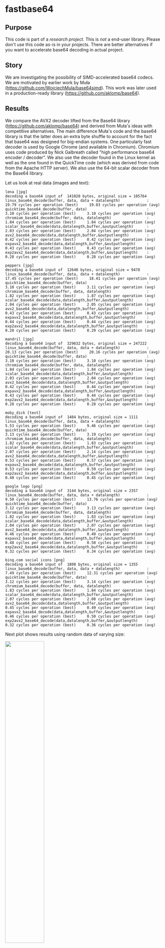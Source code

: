 # fastbase64

## Purpose

This code is part of a *research project*.
This is *not* a end-user library. Please don't use this code
as-is in your projects. There are better alternatives
if you want to accelerate base64 decoding in actual project.


## Story


We are investigating the possibility of SIMD-accelerated base64 codecs. We are motivated by earlier work by Muła  (https://github.com/WojciechMula/base64simd). This work was later used in a production-ready library (https://github.com/aklomp/base64).


## Results

We compare the AVX2 decoder lifted from the Base64 library (https://github.com/aklomp/base64) and derived from Muła's ideas with competitive alternatives. The main difference Muła's code and the base64 library is that the latter does an extra byte shuffle to account for the fact that base64 was designed for big-endian systems. One particularly fast decoder is used by Google Chrome (and available in Chromium). Chromium uses code produced by Nick Galbreath  called "high performance base64 encoder / decoder". We also use the decoder found in the Linux kernel as well as the one found in the QuickTime code (which was derived from code from the Apache HTTP server). We also use the 64-bit scalar decoder from the Base64 library.

Let us look at real data (images and text):

```
lena [jpg]
decoding a base64 input of  141020 bytes, original size = 105764
linux_base64_decode(buffer, data, data + datalength)            :  19.79 cycles per operation (best)     19.83 cycles per operation (avg)
quicktime_base64_decode(buffer, data)                           :  3.10 cycles per operation (best)     3.10 cycles per operation (avg)
chromium_base64_decode(buffer, data, datalength)                :  1.84 cycles per operation (best)     1.84 cycles per operation (avg)
scalar_base64_decode(data,datalength,buffer,&outputlength)      :  2.03 cycles per operation (best)     2.04 cycles per operation (avg)
avx2_base64_decode(data,datalength,buffer,&outputlength)        :  0.42 cycles per operation (best)     0.42 cycles per operation (avg)
expavx2_base64_decode(data,datalength,buffer,&outputlength)     :  0.43 cycles per operation (best)     0.43 cycles per operation (avg)
exp2avx2_base64_decode(data,datalength,buffer,&outputlength)    :  0.28 cycles per operation (best)     0.28 cycles per operation (avg)

peppers [jpg]
decoding a base64 input of  12640 bytes, original size = 9478
linux_base64_decode(buffer, data, data + datalength)            :  17.45 cycles per operation (best)     18.41 cycles per operation (avg)
quicktime_base64_decode(buffer, data)                           :  3.10 cycles per operation (best)     3.11 cycles per operation (avg)
chromium_base64_decode(buffer, data, datalength)                :  1.82 cycles per operation (best)     1.87 cycles per operation (avg)
scalar_base64_decode(data,datalength,buffer,&outputlength)      :  2.04 cycles per operation (best)     2.05 cycles per operation (avg)
avx2_base64_decode(data,datalength,buffer,&outputlength)        :  0.43 cycles per operation (best)     0.43 cycles per operation (avg)
expavx2_base64_decode(data,datalength,buffer,&outputlength)     :  0.44 cycles per operation (best)     0.44 cycles per operation (avg)
exp2avx2_base64_decode(data,datalength,buffer,&outputlength)    :  0.28 cycles per operation (best)     0.29 cycles per operation (avg)

mandril [jpg]
decoding a base64 input of  329632 bytes, original size = 247222
linux_base64_decode(buffer, data, data + datalength)            :  20.13 cycles per operation (best)     20.16 cycles per operation (avg)
quicktime_base64_decode(buffer, data)                           :  3.10 cycles per operation (best)     3.10 cycles per operation (avg)
chromium_base64_decode(buffer, data, datalength)                :  1.84 cycles per operation (best)     1.84 cycles per operation (avg)
scalar_base64_decode(data,datalength,buffer,&outputlength)      :  2.03 cycles per operation (best)     2.04 cycles per operation (avg)
avx2_base64_decode(data,datalength,buffer,&outputlength)        :  0.42 cycles per operation (best)     0.44 cycles per operation (avg)
expavx2_base64_decode(data,datalength,buffer,&outputlength)     :  0.43 cycles per operation (best)     0.44 cycles per operation (avg)
exp2avx2_base64_decode(data,datalength,buffer,&outputlength)    :  0.28 cycles per operation (best)     0.28 cycles per operation (avg)

moby_dick [text]
decoding a base64 input of  1484 bytes, original size = 1111
linux_base64_decode(buffer, data, data + datalength)            :  5.53 cycles per operation (best)     9.46 cycles per operation (avg)
quicktime_base64_decode(buffer, data)                           :  3.13 cycles per operation (best)     3.19 cycles per operation (avg)
chromium_base64_decode(buffer, data, datalength)                :  1.82 cycles per operation (best)     1.83 cycles per operation (avg)
scalar_base64_decode(data,datalength,buffer,&outputlength)      :  2.07 cycles per operation (best)     2.14 cycles per operation (avg)
avx2_base64_decode(data,datalength,buffer,&outputlength)        :  0.53 cycles per operation (best)     0.57 cycles per operation (avg)
expavx2_base64_decode(data,datalength,buffer,&outputlength)     :  0.53 cycles per operation (best)     0.59 cycles per operation (avg)
exp2avx2_base64_decode(data,datalength,buffer,&outputlength)    :  0.40 cycles per operation (best)     0.45 cycles per operation (avg)

google logo [png]
decoding a base64 input of  3144 bytes, original size = 2357
linux_base64_decode(buffer, data, data + datalength)            :  9.50 cycles per operation (best)     13.76 cycles per operation (avg)
quicktime_base64_decode(buffer, data)                           :  3.12 cycles per operation (best)     3.13 cycles per operation (avg)
chromium_base64_decode(buffer, data, datalength)                :  1.82 cycles per operation (best)     1.83 cycles per operation (avg)
scalar_base64_decode(data,datalength,buffer,&outputlength)      :  2.04 cycles per operation (best)     2.07 cycles per operation (avg)
avx2_base64_decode(data,datalength,buffer,&outputlength)        :  0.46 cycles per operation (best)     0.49 cycles per operation (avg)
expavx2_base64_decode(data,datalength,buffer,&outputlength)     :  0.48 cycles per operation (best)     0.50 cycles per operation (avg)
exp2avx2_base64_decode(data,datalength,buffer,&outputlength)    :  0.32 cycles per operation (best)     0.34 cycles per operation (avg)

bing.com social icons [png]
decoding a base64 input of  1808 bytes, original size = 1355
linux_base64_decode(buffer, data, data + datalength)            :  7.49 cycles per operation (best)     12.31 cycles per operation (avg)
quicktime_base64_decode(buffer, data)                           :  3.12 cycles per operation (best)     3.14 cycles per operation (avg)
chromium_base64_decode(buffer, data, datalength)                :  1.83 cycles per operation (best)     1.84 cycles per operation (avg)
scalar_base64_decode(data,datalength,buffer,&outputlength)      :  2.07 cycles per operation (best)     2.08 cycles per operation (avg)
avx2_base64_decode(data,datalength,buffer,&outputlength)        :  0.45 cycles per operation (best)     0.49 cycles per operation (avg)
expavx2_base64_decode(data,datalength,buffer,&outputlength)     :  0.46 cycles per operation (best)     0.50 cycles per operation (avg)
exp2avx2_base64_decode(data,datalength,buffer,&outputlength)    :  0.32 cycles per operation (best)     0.36 cycles per operation (avg)
```

Next plot shows results using random data of varying size:

<img src="https://github.com/lemire/fastbase64/blob/master/results/skylake_cyclesperinputbyte.png" width="50%" />

We see that for base64 inputs of 100 bytes or more the AVX2 decoder is much faster, being more than three times faster.


## How does SIMD base64 decoding works?

Let us focus on decoding, the most performance-sensitive task.

### Character decoding (lookup)

Base64 writes 6-bit bytes in text form, not as byte values in [0,64). It is useful to take the text input and convert it to values in [0,64) if we want to decode base64 text. (This is not a necessary step however: some high performance base64 decoders do not include such a separate step, decoding base64 in one pass instead.) Muła calls this a lookup, possibly because it is commonly solved using a lookup table.

Muła showed (https://github.com/WojciechMula/base64simd) that you could quickly take a 32-byte vector of base64 encoded text and convert it to an array of integers in [0,64) using shifts, bitwise logical operations and shuffles. It is fast.

### Bit packing

Given the byte values in [0,64), i.e., 6-bit values, we must then pack them to finish the decoding. Base64 works by packing 4 bytes into 3 bytes as follows. The normal 4-byte to 3-byte base64 decoding routine goes as follows...

```
output[0] =  ( input[0] << 2 ) | ( input[1] >> 4)
output[1] =  ( input[1] << 4 ) | ( input[2] >> 2)
output[2] =  ( input[3] << 6 ) |  input[3]
```

See https://en.wikipedia.org/wiki/Base64#Sample_Implementation_in_Java for a reference implementation.

(Base64 decoders such as the one in the Chromium code base avoid shifts entirely by looking up bytes as "pre-shifted" 32-bit values.)


Muła addresses the issue of "gathering data" from the result of the lookup:
http://0x80.pl/notesen/2016-01-17-sse-base64-decoding.html#gathering-data


In a naive form, Muła suggests we use code as this :

```
const __m128i bits_a = _mm_and_si128(values, _mm256_set1_epi32(0x0000003f));
const __m128i bits_b = _mm_srli_epi32(_mm_and_si128(values, _mm256_set1_epi32(0x00003f00)), 2);
const __m128i bits_c = _mm_srli_epi32(_mm_and_si128(values, _mm256_set1_epi32(0x003f0000)), 4);
const __m128i bits_d = _mm_srli_epi32(_mm_and_si128(values, _mm256_set1_epi32(0x3f000000)), 6);

result = _mm_or_si128(bits_a, _mm_or_si128(bits_b, _mm_or_si128(bits_c, bits_d)));
```

This almost correct, but base64 works in big endian mode so proper byte shuffling is needed.
